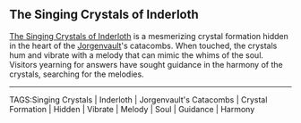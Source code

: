 ## The Singing Crystals of Inderloth

[The Singing Crystals of Inderloth](.md) is a mesmerizing crystal formation hidden in the heart of the [Jorgenvault](Jorgenvault.md)'s catacombs. When touched, the crystals hum and vibrate with a melody that can mimic the whims of the soul. Visitors yearning for answers have sought guidance in the harmony of the crystals, searching for the melodies.


---

TAGS:Singing Crystals | Inderloth | Jorgenvault's Catacombs | Crystal Formation | Hidden | Vibrate | Melody | Soul | Guidance | Harmony
